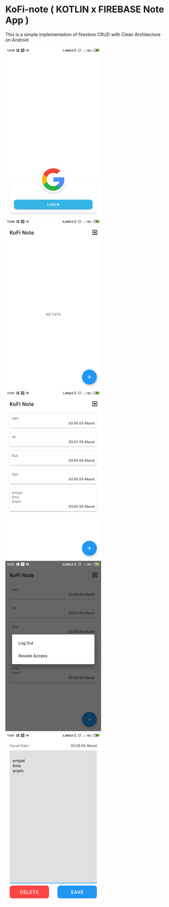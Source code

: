 # KoFi-note ( KOTLIN x FIREBASE Note App )

This is a simple implementation of firestore CRUD with Clean Architecture on Android 

<img src="Screenshot_2020-03-05-14-59-54-230_com.ekoo.note.png" width="300"> <img src="Screenshot_2020-03-05-15-00-10-397_com.ekoo.note.png" width="300">  
<img src="Screenshot_2020-03-05-15-01-10-349_com.ekoo.note.png" width="300"> <img src="Screenshot_2020-03-05-15-01-17-881_com.ekoo.note.png" width="300">
<img src="Screenshot_2020-03-05-15-01-39-024_com.ekoo.note.png" width="300">
